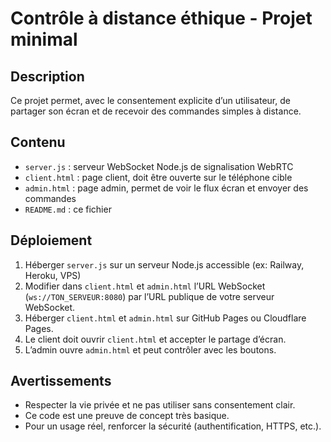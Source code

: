 # Contrôle à distance éthique - Projet minimal

## Description

Ce projet permet, avec le consentement explicite d’un utilisateur, de partager son écran et de recevoir des commandes simples à distance.

## Contenu

- `server.js` : serveur WebSocket Node.js de signalisation WebRTC
- `client.html` : page client, doit être ouverte sur le téléphone cible
- `admin.html` : page admin, permet de voir le flux écran et envoyer des commandes
- `README.md` : ce fichier

## Déploiement

1. Héberger `server.js` sur un serveur Node.js accessible (ex: Railway, Heroku, VPS)
2. Modifier dans `client.html` et `admin.html` l’URL WebSocket (`ws://TON_SERVEUR:8080`) par l’URL publique de votre serveur WebSocket.
3. Héberger `client.html` et `admin.html` sur GitHub Pages ou Cloudflare Pages.
4. Le client doit ouvrir `client.html` et accepter le partage d’écran.
5. L’admin ouvre `admin.html` et peut contrôler avec les boutons.

## Avertissements

- Respecter la vie privée et ne pas utiliser sans consentement clair.
- Ce code est une preuve de concept très basique.
- Pour un usage réel, renforcer la sécurité (authentification, HTTPS, etc.).